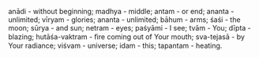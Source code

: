 anādi - without beginning; madhya - middle; antam - or end; ananta - unlimited; vīryam - glories; ananta - unlimited; bāhum - arms; śaśi - the moon; sūrya - and sun; netram - eyes; paśyāmi - I see; tvām - You; dīpta - blazing; hutāśa-vaktram - ﬁre coming out of Your mouth; sva-tejasā - by Your radiance; viśvam - universe; idam - this; tapantam - heating.